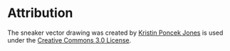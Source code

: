 # Attribution

The sneaker vector drawing was created by [Kristin Poncek Jones](https://thenounproject.com/icon/high-top-3564628/) is used under the [Creative Commons 3.0 License](https://creativecommons.org/licenses/by/3.0/#).
